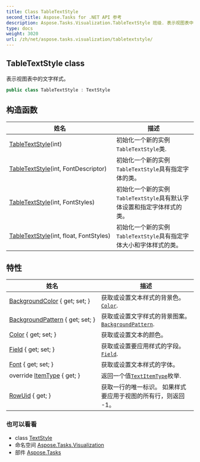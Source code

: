 ```yaml
---
title: Class TableTextStyle
second_title: Aspose.Tasks for .NET API 参考
description: Aspose.Tasks.Visualization.TableTextStyle 班级. 表示视图表中的文字样式
type: docs
weight: 3020
url: /zh/net/aspose.tasks.visualization/tabletextstyle/
---
```

## TableTextStyle class

表示视图表中的文字样式。

```csharp
public class TableTextStyle : TextStyle
```

## 构造函数

| 姓名 | 描述 |
| --- | --- |
| [TableTextStyle](tabletextstyle/#constructor)(int) | 初始化一个新的实例`TableTextStyle`类. |
| [TableTextStyle](tabletextstyle/#constructor_1)(int, FontDescriptor) | 初始化一个新的实例`TableTextStyle`具有指定字体的类。 |
| [TableTextStyle](tabletextstyle/#constructor_2)(int, FontStyles) | 初始化一个新的实例`TableTextStyle`具有默认字体设置和指定字体样式的类。 |
| [TableTextStyle](tabletextstyle/#constructor_3)(int, float, FontStyles) | 初始化一个新的实例`TableTextStyle`具有指定字体大小和字体样式的类。 |

## 特性

| 姓名 | 描述 |
| --- | --- |
| [BackgroundColor](../../aspose.tasks.visualization/textstyle/backgroundcolor/) { get; set; } | 获取或设置文本样式的背景色。 [`Color`](../textstyle/color/). |
| [BackgroundPattern](../../aspose.tasks.visualization/textstyle/backgroundpattern/) { get; set; } | 获取或设置文字样式的背景图案。 [`BackgroundPattern`](../textstyle/backgroundpattern/). |
| [Color](../../aspose.tasks.visualization/textstyle/color/) { get; set; } | 获取或设置文本的颜色。 |
| [Field](../../aspose.tasks.visualization/tabletextstyle/field/) { get; set; } | 获取或设置要应用样式的字段。 [`Field`](./field/). |
| [Font](../../aspose.tasks.visualization/textstyle/font/) { get; set; } | 获取或设置文本样式的字体。 |
| override [ItemType](../../aspose.tasks.visualization/tabletextstyle/itemtype/) { get; } | 返回一个值[`TextItemType`](../textitemtype/)枚举. |
| [RowUid](../../aspose.tasks.visualization/tabletextstyle/rowuid/) { get; } | 获取一行的唯一标识。 如果样式要应用于视图的所有行，则返回 -1。 |

### 也可以看看

* class [TextStyle](../textstyle/)
* 命名空间 [Aspose.Tasks.Visualization](../../aspose.tasks.visualization/)
* 部件 [Aspose.Tasks](../../)


